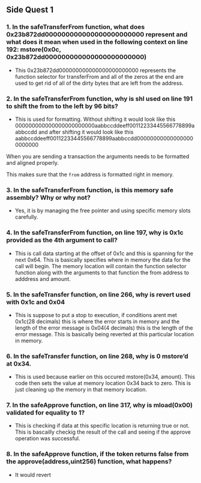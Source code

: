 
## Side Quest 1 


### 1. In the safeTransferFrom function, what does 0x23b872dd000000000000000000000000 represent and what does it mean when used in the following context on line 192: mstore(0x0c, 0x23b872dd000000000000000000000000)

 - This 0x23b872dd000000000000000000000000 represents the function selector for transferFrom and all of the zeros at the end are used to get rid of all of the dirty bytes that are left from the address.


### 2. In the safeTransferFrom function, why is shl used on line 191 to shift the from to the left by 96 bits?

- This is used for formatting. Without shifting it would look like this 
 000000000000000000000000aabbccddeeff00112233445566778899aabbccdd and after shifting it would look like this 
 aabbccddeeff00112233445566778899aabbccdd000000000000000000000000

 When you are sending a transaction the arguments needs to be formatted and aligned properly. 

This makes sure that the `from` address is formatted right in memory.

### 3. In the safeTransferFrom function, is this memory safe assembly? Why or why not?

- Yes, it is by managing the free pointer and using specific memory slots carefully.


### 4. In the safeTransferFrom function, on line 197, why is 0x1c provided as the 4th argument to call?

- This is call data starting at the offset of 0x1c and this is spanning for the next 0x64. This is basically specifies where in memory the data for the call will begin. The memory location will contain the function selector function along with the arguments to that function the from address to adddress and amount.

### 5. In the safeTransfer function, on line 266, why is revert used with 0x1c and 0x04

- This is suppose to put a stop to execution, if conditions arent met 0x1c(28 decimals) this is where the error starts in memory and the length of the error message is 0x04(4 decimals) this is the length of the error message. This is basically being reverted at this particular location in memory.

### 6. In the safeTransfer function, on line 268, why is 0 mstore’d at 0x34.

- This is used because earlier on this occured mstore(0x34, amount). This code then sets the value at memory location 0x34 back to zero. This is just cleaning up the memory in that memory location.

### 7. In the safeApprove function, on line 317, why is mload(0x00) validated for equality to 1?

- This is checking if data at this specific location is returning true or not. This is bascailly checkig the result of the call and seeing if the approve operation was successful.

### 8. In the safeApprove function, if the token returns false from the approve(address,uint256) function, what happens?

- It would revert